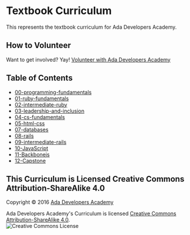 # Textbook Curriculum

This represents the textbook curriculum for Ada Developers Academy.

## How to Volunteer

Want to get involved? Yay! [Volunteer with Ada Developers Academy](http://adadevelopersacademy.wiki/)

## Table of Contents

* [00-programming-fundamentals](00-programming-fundamentals)
* [01-ruby-fundamentals](01-ruby-fundamentals)
* [02-intermediate-ruby](02-intermediate-ruby)
* [03-leadership-and-inclusion](03-leadership-and-inclusion)
* [04-cs-fundamentals](04-cs-fundamentals)
* [05-html-css](05-html-css)
* [07-databases](07-databases)
* [08-rails](08-rails)
* [09-intermediate-rails](09-intermediate-rails)
* [10-JavaScript](10-JavaScript)
* [11-Backbonejs](11-Backbonejs)
* [12-Capstone](12-Capstone)

## This Curriculum is Licensed Creative Commons Attribution-ShareAlike 4.0

Copyright © 2016 [Ada Developers Academy](http://adadevelopersacademy.org)

Ada Developers Academy's Curriculum is licensed [Creative Commons Attribution-ShareAlike 4.0](http://creativecommons.org/licenses/by-sa/4.0/).  
![Creative Commons License](http://i.creativecommons.org/l/by-sa/4.0/80x15.png)

